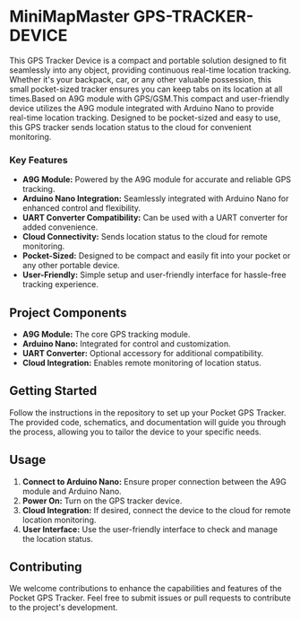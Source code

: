 #  MiniMapMaster GPS-TRACKER-DEVICE
This GPS Tracker Device is a compact and portable solution designed to fit seamlessly into any object, providing continuous real-time location tracking. Whether it's your backpack, car, or any other valuable possession, this small pocket-sized tracker ensures you can keep tabs on its location at all times.Based on A9G module with GPS/GSM.This compact and user-friendly device utilizes the A9G module integrated with Arduino Nano to provide real-time location tracking. Designed to be pocket-sized and easy to use, this GPS tracker sends location status to the cloud for convenient monitoring.

### Key Features
- **A9G Module:** Powered by the A9G module for accurate and reliable GPS tracking.
- **Arduino Nano Integration:** Seamlessly integrated with Arduino Nano for enhanced control and flexibility.
- **UART Converter Compatibility:** Can be used with a UART converter for added convenience.
- **Cloud Connectivity:** Sends location status to the cloud for remote monitoring.
- **Pocket-Sized:** Designed to be compact and easily fit into your pocket or any other portable device.
- **User-Friendly:** Simple setup and user-friendly interface for hassle-free tracking experience.

## Project Components
- **A9G Module:** The core GPS tracking module.
- **Arduino Nano:** Integrated for control and customization.
- **UART Converter:** Optional accessory for additional compatibility.
- **Cloud Integration:** Enables remote monitoring of location status.

## Getting Started
Follow the instructions in the repository to set up your Pocket GPS Tracker. The provided code, schematics, and documentation will guide you through the process, allowing you to tailor the device to your specific needs.

## Usage
1. **Connect to Arduino Nano:** Ensure proper connection between the A9G module and Arduino Nano.
2. **Power On:** Turn on the GPS tracker device.
3. **Cloud Integration:** If desired, connect the device to the cloud for remote location monitoring.
4. **User Interface:** Use the user-friendly interface to check and manage the location status.

## Contributing
We welcome contributions to enhance the capabilities and features of the Pocket GPS Tracker. Feel free to submit issues or pull requests to contribute to the project's development.


